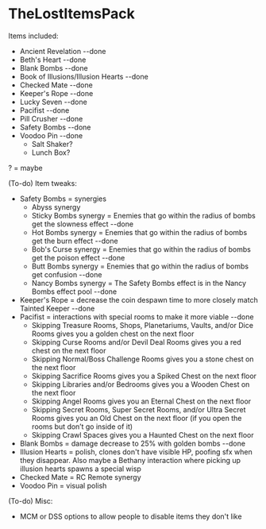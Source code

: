 # TheLostItemsPack

Items included:
- Ancient Revelation --done
- Beth's Heart --done
- Blank Bombs --done
- Book of Illusions/Illusion Hearts --done
- Checked Mate --done
- Keeper's Rope --done
- Lucky Seven --done
- Pacifist --done
- Pill Crusher --done
- Safety Bombs --done
- Voodoo Pin --done
  - Salt Shaker?
  - Lunch Box?

? = maybe

(To-do) Item tweaks:
- Safety Bombs = synergies
  - Abyss synergy
  - Sticky Bombs synergy = Enemies that go within the radius of bombs get the slowness effect --done
  - Hot Bombs synergy = Enemies that go within the radius of bombs get the burn effect --done
  - Bob's Curse synergy = Enemies that go within the radius of bombs get the poison effect --done
  - Butt Bombs synergy = Enemies that go within the radius of bombs get confusion --done
  - Nancy Bombs synergy = The Safety Bombs effect is in the Nancy Bombs effect pool --done
- Keeper's Rope = decrease the coin despawn time to more closely match Tainted Keeper --done
- Pacifist = interactions with special rooms to make it more viable --done
	- Skipping Treasure Rooms, Shops, Planetariums, Vaults, and/or Dice Rooms gives you a golden chest on the next floor
	- Skipping Curse Rooms and/or Devil Deal Rooms gives you a red chest on the next floor
	- Skipping Normal/Boss Challenge Rooms gives you a stone chest on the next floor
	- Skipping Sacrifice Rooms gives you a Spiked Chest on the next floor
	- Skipping Libraries and/or Bedrooms gives you a Wooden Chest on the next floor
	- Skipping Angel Rooms gives you an Eternal Chest on the next floor
	- Skipping Secret Rooms, Super Secret Rooms, and/or Ultra Secret Rooms gives you an Old Chest on the next floor (if you open the rooms but don’t go inside of it)
	- Skipping Crawl Spaces gives you a Haunted Chest on the next floor
- Blank Bombs = damage decrease to 25% with golden bombs --done
- Illusion Hearts = polish, clones don't have visible HP, poofing sfx when they disappear. Also maybe a Bethany interaction where picking up illusion hearts spawns a special wisp
- Checked Mate = RC Remote synergy
- Voodoo Pin = visual polish

(To-do) Misc:
- MCM or DSS options to allow people to disable items they don't like
